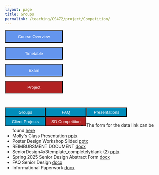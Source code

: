 ```yaml
---
layout: page
title: Groups
permalink: /teaching/CS472/project/Competition/
---
```


<div class="main-component">
<form action="/teaching/CS472/">
    <input type="submit" style="background-color:cornflowerblue;color:white;width:185px;
height:40px;" value="Course Overview" />
</form>

<form action="/teaching/CS472/Timetable/">
    <input type="submit" style="background-color:cornflowerblue;color:white;width:185px;
height:40px;" value="Timetable" />
</form>
<form action="/teaching/CS472/Exam/">
    <input type="submit" style="background-color:cornflowerblue;color:white;width:185px;
height:40px;" value="Exam" />
</form>
<form action="/teaching/CS472/project/">
    <input type="submit" style="background-color:firebrick;color:white;width:185px;
height:40px;" value="Project" />
</form>



</div>
<br/>

<div class="main-component">
<form action="/teaching/CS472/project/Group/">
    <input type="submit" style="background-color:#008CBA;float:left; color:white;width:130px;
height:30px;" value="Groups" />
</form>
<form action="/teaching/CS472/project/FAQ/">
    <input type="submit" style="background-color:#008CBA;float:left;color:white;width:130px;
height:30px;" value="FAQ" />
</form>
<form action="/teaching/CS472/project/Presentations/">
    <input type="submit" style="background-color:#008CBA;float:left;color:white;width:130px;
height:30px;" value="Presentations" />
</form>
<form action="/teaching/CS472/project/Clients/">
    <input type="submit" style="background-color:#008CBA;float:left;color:white;width:130px;
height:30px;" value="Client Projects" />
</form>
<form action="/teaching/CS472/project/Competition/">
    <input type="submit" style="background-color:firebrick;float:left;color:white;width:130px;
height:30px;" value="SD Competition" />
</form>

</div>

<br/>
<br/>

- The form for the data link can be found [here](https://docs.google.com/forms/u/2/d/e/1FAIpQLScR9ukfwv2m1pLDf2rn-YKB8R11b9k3GDU0gShE0pOmsyzycg/viewform?usp=send_form&pli=1) 
- Molly's Class Presentation [pptx](Classroom%20Visit%20Spring%202025.pptx)
- Poster Design Workshop Slided [pptx](Poster%20Design%20Workshop%20Slides.pptx)
- REIMBURSMENT DOCUMENT [docx](REIMBURSMENT%20DOCUMENT.docx)
- SeniorDesign4x3template_completelyblank (2) [pptx](SeniorDesign4x3template_completelyblank%20(2).pptx)
- Spring 2025 Senior Design Abstract Form [docx](Spring%202025%20Senior%20Design%20Abstract%20Form.docx)
- FAQ Senior Design [docx](FAQ%20Senior%20Design%20Spring%202025.docx)
- Informational Paperwork [docx](Informational%20Paperwork%20Spring%202025.docx)

[//]: # (<br>)

[//]: # (<p style="text-align:center"><img src="/teaching/CS472/project/Competition/Competetion-Spring-2024_Page_1.jpg" alt="CompetitionFlyer" style="max-width:1000px;max-height:1000px;border:'1px solid black;" align="center"></p>)

[//]: # (<p style="text-align:center"><img src="/teaching/CS472/project/Competition/Competetion-Spring-2024_Page_2.jpg" alt="CompetitionFlyer" style="max-width:1000px;max-height:1000px;border:'1px solid black;" align="center"></p>)

